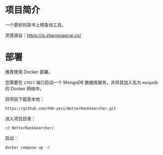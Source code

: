 # 项目简介

一个更好的简书上榜查询工具。

灵感源自：https://js.zhangxiaocai.cn/

# 部署

推荐使用 Docker 部署。

您需要在 `27017` 端口启动一个 MongoDB 数据库服务，并将其加入名为 `mongodb` 的 Docker 网络中。

将项目下载至本地：

```bash
https://github.com/FHU-yezi/BetterRankSearcher.git
```

进入项目目录：

```bash
cd BetterRankSearcher/
```

启动：

```bash
docker compose up -d
```